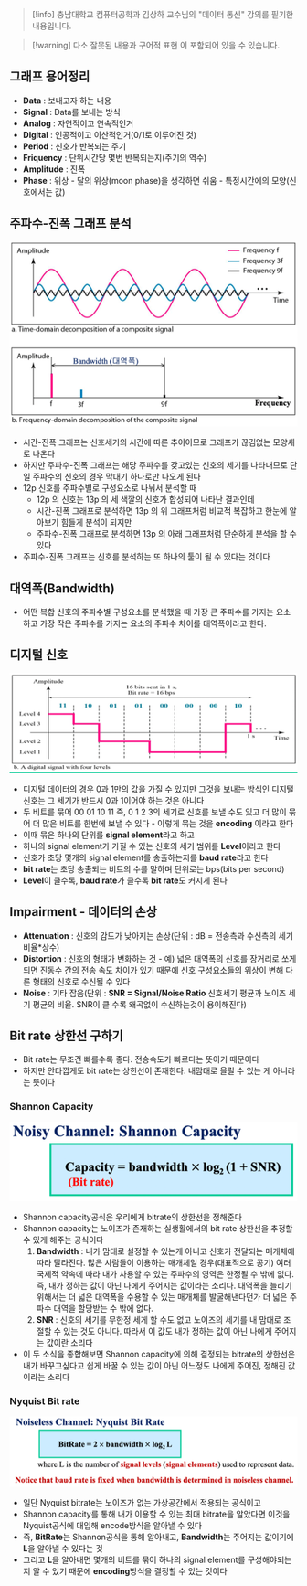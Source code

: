 > [!info] 충남대학교 컴퓨터공학과 김상하 교수님의 "데이터 통신" 강의를 필기한 내용입니다.

> [!warning] 다소 잘못된 내용과 구어적 표현 이 포함되어 있을 수 있습니다.

## 그래프 용어정리

- **Data** : 보내고자 하는 내용
- **Signal** : Data를 보내는 방식
- **Analog** : 자연적이고 연속적인거
- **Digital** : 인공적이고 이산적인거(0/1로 이루어진 것)
- **Period** : 신호가 반복되는 주기
- **Friquency** : 단위시간당 몇번 반복되는지(주기의 역수)
- **Amplitude** : 진폭
- **Phase** : 위상 - 달의 위상(moon phase)을 생각하면 쉬움 - 특정시간에의 모양(신호에서는 값)

## 주파수-진폭 그래프 분석

![%E1%84%8B%E1%85%B5%E1%84%85%E1%85%A9%E1%86%AB01%20-%20Bitrate%20dc5dc54482d44e158bbbb520b7495e05/image1.png](datacommunication.spring.2021.cse.cnu.ac.kr/images/01_dc5dc54482d44e158bbbb520b7495e05/image1.png)

- 시간-진폭 그래프는 신호세기의 시간에 따른 추이이므로 그래프가 끊김없는 모양새로 나온다
- 하지만 주파수-진폭 그래프는 해당 주파수를 갖고있는 신호의 세기를 나타내므로 단일 주파수의 신호의 경우 막대기 하나로만 나오게 된다
- 12p 신호를 주파수별로 구성요소로 나눠서 분석할 때
	- 12p 의 신호는 13p 의 세 색깔의 신호가 합성되어 나타난 결과인데
	- 시간-진폭 그래프로 분석하면 13p 의 위 그래프처럼 비교적 복잡하고 한눈에 알아보기 힘들게 분석이 되지만
	- 주파수-진폭 그래프로 분석하면 13p 의 아래 그래프처럼 단순하게 분석을 할 수 있다
- 주파수-진폭 그래프는 신호를 분석하는 또 하나의 툴이 될 수 있다는 것이다

## 대역폭(Bandwidth)

- 어떤 복합 신호의 주파수별 구성요소를 분석했을 때 가장 큰 주파수를 가지는 요소하고 가장 작은 주파수를 가지는 요소의 주파수 차이를 대역폭이라고 한다.

## 디지털 신호

![%E1%84%8B%E1%85%B5%E1%84%85%E1%85%A9%E1%86%AB01%20-%20Bitrate%20dc5dc54482d44e158bbbb520b7495e05/image2.png](datacommunication.spring.2021.cse.cnu.ac.kr/images/01_dc5dc54482d44e158bbbb520b7495e05/image2.png)

- 디지털 데이터의 경우 0과 1만의 값을 가질 수 있지만 그것을 보내는 방식인 디지털 신호는 그 세기가 반드시 0과 1이어야 하는 것은 아니다
- 두 비트를 묶어 00 01 10 11 즉, 0 1 2 3의 세기로 신호를 보낼 수도 있고 더 많이 묶어 더 많은 비트를 한번에 보낼 수 있다 - 이렇게 묶는 것을 **encoding** 이라고 한다
- 이때 묶은 하나의 단위를 **signal element**라고 하고
- 하나의 signal element가 가질 수 있는 신호의 세기 범위를 **Level**이라고 한다
- 신호가 초당 몇개의 signal element를 송출하는지를 **baud rate**라고 한다
- **bit rate**는 초당 송출되는 비트의 수를 말하며 단위로는 bps(bits per second)
- **Level**이 클수록, **baud rate**가 클수록 **bit rate**도 커지게 된다

## Impairment - 데이터의 손상

- **Attenuation** : 신호의 감도가 낮아지는 손상(단위 : dB = 전송측과 수신측의 세기 비율*상수)
- **Distortion** : 신호의 형태가 변화하는 것 - 예) 넓은 대역폭의 신호를 장거리로 쏘게 되면 진동수 간의 전송 속도 차이가 있기 때문에 신호 구성요소들의 위상이 변해 다른 형태의 신호로 수신될 수 있다
- **Noise** : 기타 잡음(단위 : **SNR = Signal/Noise Ratio** 신호세기 평균과 노이즈 세기 평균의 비율. SNR이 클 수록 왜곡없이 수신하는것이 용이해진다)

## Bit rate 상한선 구하기

- Bit rate는 무조건 빠를수록 좋다. 전송속도가 빠르다는 뜻이기 때문이다
- 하지만 안타깝게도 bit rate는 상한선이 존재한다. 내맘대로 올릴 수 있는 게 아니라는 뜻이다

### Shannon Capacity

![%E1%84%8B%E1%85%B5%E1%84%85%E1%85%A9%E1%86%AB01%20-%20Bitrate%20dc5dc54482d44e158bbbb520b7495e05/image3.png](datacommunication.spring.2021.cse.cnu.ac.kr/images/01_dc5dc54482d44e158bbbb520b7495e05/image3.png)

- Shannon capacity공식은 우리에게 bitrate의 상한선을 정해준다
- Shannon capacity는 노이즈가 존재하는 실생활에서의 bit rate 상한선을 추정할 수 있게 해주는 공식이다
	1. **Bandwidth** : 내가 맘대로 설정할 수 있는게 아니고 신호가 전달되는 매개체에 따라 달라진다. 많은 사람들이 이용하는 매개체일 경우(대표적으로 공기) 여러 국제적 약속에 따라 내가 사용할 수 있는 주파수의 영역은 한정될 수 밖에 없다. 즉, 내가 정하는 값이 아닌 나에게 주어지는 값이라는 소리다. 대역폭을 늘리기 위해서는 더 넓은 대역폭을 수용할 수 있는 매개체를 발굴해낸다던가 더 넓은 주파수 대역을 할당받는 수 밖에 없다.
	2. **SNR** : 신호의 세기를 무한정 세게 할 수도 없고 노이즈의 세기를 내 맘대로 조절할 수 있는 것도 아니다. 따라서 이 값도 내가 정하는 값이 아닌 나에게 주어지는 값이란 소리다
- 이 두 소식을 종합해보면 Shannon capacity에 의해 결정되는 bitrate의 상한선은 내가 바꾸고싶다고 쉽게 바꿀 수 있는 값이 아닌 어느정도 나에게 주어진, 정해진 값이라는 소리다

### Nyquist Bit rate

![%E1%84%8B%E1%85%B5%E1%84%85%E1%85%A9%E1%86%AB01%20-%20Bitrate%20dc5dc54482d44e158bbbb520b7495e05/image4.png](datacommunication.spring.2021.cse.cnu.ac.kr/images/01_dc5dc54482d44e158bbbb520b7495e05/image4.png)

- 일단 Nyquist bitrate는 노이즈가 없는 가상공간에서 적용되는 공식이고
- Shannon capacity를 통해 내가 이용할 수 있는 최대 bitrate을 알았다면 이것을 Nyquist공식에 대입해 encode방식을 알아낼 수 있다
- 즉, **BitRate**는 Shannon공식을 통해 알아내고, **Bandwidth**는 주어지는 값이기에 **L**을 알아낼 수 있다는 것
- 그리고 **L**을 알아내면 몇개의 비트를 묶어 하나의 signal element를 구성해야되는지 알 수 있기 때문에 **encoding**방식을 결정할 수 있는 것이다